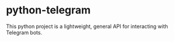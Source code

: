 # python-telegram

This python project is a lightweight, general API for interacting with Telegram bots.


